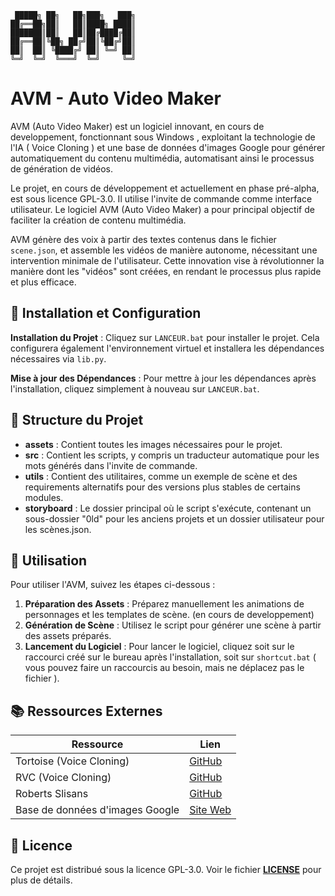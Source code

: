 
```
 █████╗ ██╗   ██╗███╗   ███╗
██╔══██╗██║   ██║████╗ ████║
███████║██║   ██║██╔████╔██║
██╔══██║╚██╗ ██╔╝██║╚██╔╝██║
██║  ██║ ╚████╔╝ ██║ ╚═╝ ██║
╚═╝  ╚═╝  ╚═══╝  ╚═╝     ╚═╝
```


# AVM - Auto Video Maker

AVM (Auto Video Maker) est un logiciel innovant, en cours de developpement, fonctionnant sous Windows , exploitant la technologie de l'IA ( Voice Cloning ) et une base de données d'images Google pour générer automatiquement du contenu multimédia, automatisant ainsi le processus de génération de vidéos.

Le projet, en cours de développement et actuellement en phase pré-alpha, est sous licence GPL-3.0. Il utilise l'invite de commande comme interface utilisateur. Le logiciel AVM (Auto Video Maker) a pour principal objectif de faciliter la création de contenu multimédia. 

AVM génère des voix à partir des textes contenus dans le fichier `scene.json`, et assemble les vidéos de manière autonome, nécessitant une intervention minimale de l'utilisateur. Cette innovation vise à révolutionner la manière dont les "vidéos" sont créées, en rendant le processus plus rapide et plus efficace.

## 🔧 Installation et Configuration

**Installation du Projet** : Cliquez sur `LANCEUR.bat` pour installer le projet. Cela configurera également l'environnement virtuel et installera les dépendances nécessaires via `lib.py`.

**Mise à jour des Dépendances** : Pour mettre à jour les dépendances après l'installation, cliquez simplement à nouveau sur `LANCEUR.bat`.

## 📂 Structure du Projet

- **assets** : Contient toutes les images nécessaires pour le projet.
- **src** : Contient les scripts, y compris un traducteur automatique pour les mots générés dans l'invite de commande.
- **utils** : Contient des utilitaires, comme un exemple de scène et des requirements alternatifs pour des versions plus stables de certains modules.
- **storyboard** : Le dossier principal où le script s'exécute, contenant un sous-dossier "0ld" pour les anciens projets et un dossier utilisateur pour les scènes.json.

## 💼 Utilisation

Pour utiliser l'AVM, suivez les étapes ci-dessous :

1. **Préparation des Assets** : Préparez manuellement les animations de personnages et les templates de scène. (en cours de developpement)
2. **Génération de Scène** : Utilisez le script pour générer une scène à partir des assets préparés.
3. **Lancement du Logiciel** : Pour lancer le logiciel, cliquez soit sur le raccourci créé sur le bureau après l'installation, soit sur `shortcut.bat` ( vous pouvez faire un raccourcis au besoin, mais ne déplacez pas le fichier ).


<!--
## 🤝 Contribution

Le projet est actuellement en phase de développement pré-alpha. Nous accueillons volontiers les contributions pour améliorer le projet. N'hésitez pas à ouvrir des issues ou à soumettre des pull requests.
-->

## 📚 Ressources Externes

| Ressource                       | Lien                                                         |
|---------------------------------|--------------------------------------------------------------|
| Tortoise (Voice Cloning)        | [GitHub](https://github.com/neonbjb/tortoise-tts)            |
| RVC (Voice Cloning)             | [GitHub](https://github.com/RVC-Project/Retrieval-based-Voice-Conversion-WebUI) |
| Roberts Slisans | [GitHub](https://github.com/rsxdalv/tts-generation-webui)   |
| Base de données d'images Google | [Site Web](https://storage.googleapis.com/openimages/web/download_v7.html) |

<!--
## 🙏 Remerciements

Merci de soutenir et de contribuer à ce projet en développement.
-->

## 📜 Licence

Ce projet est distribué sous la licence GPL-3.0. Voir le fichier [**LICENSE**](https://github.com/SECRET-GUEST/AVM/blob/main/LICENSE) pour plus de détails.
